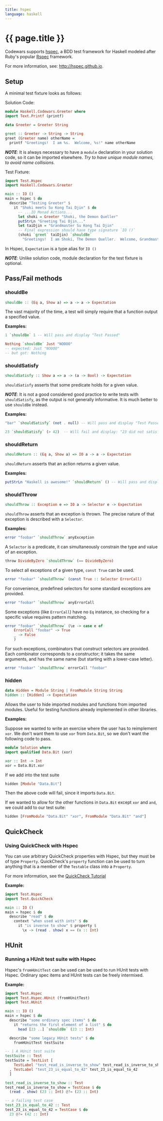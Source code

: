 ```yaml
---
title: hspec
language: haskell
---
```


# {{ page.title }}

Codewars supports [hspec](https://hackage.haskell.org/package/hspec-meta-1.10.0),
a BDD test framework for Haskell modeled after
Ruby's popular [Rspec](http://rspec.info/) framework.

For more information, see: <http://hspec.github.io>.

## Setup

A minimal test fixture looks as follows:

Solution Code:

```haskell
module Haskell.Codewars.Greeter where
import Text.Printf (printf)

data Greeter = Greeter String

greet :: Greeter -> String -> String
greet (Greeter name) otherName =
  printf "Greetings!  I am %s.  Welcome, %s!" name otherName
```

**_NOTE_**:
It is always necessary to have a `module` declaration in your solution code, so it can be imported elsewhere.
_Try to have unique module names, to avoid name collisions._

Test Fixture:

```haskell
import Test.Hspec
import Haskell.Codewars.Greeter

main :: IO ()
main = hspec $ do
  describe "Testing Greeter" $
    it "Shoki meets Su Kong Tai Djin" $ do
      -- ...IO Monad Actions...
      let shoki = Greeter "Shoki, the Demon Queller"
      putStrLn "Greeting Tai Djin..."
      let taiDjin = "Grandmaster Su Kong Tai Djin"
      -- Final expression should have type signature `IO ()`
      (shoki `greet` taiDjin) `shouldBe`
        "Greetings!  I am Shoki, The Demon Queller.  Welcome, Grandmaster Su Kong Tai Djin!"
```

In Hspec, `Expectation` is a type alias for `IO ()`

**_NOTE_**: Unlike solution code, module declaration for the test fixture is optional.

## Pass/Fail methods

### shouldBe

```haskell
shouldBe :: (Eq a, Show a) => a -> a -> Expectation
```

The vast majority of the time, a test will simply require that a function output a specified value.

**Examples:**

```haskell
1 `shouldBe` 1 -- Will pass and display "Test Passed"

Nothing `shouldBe` Just "NOOOO"
-- expected: Just "NOOOO"
-- but got: Nothing
```

### shouldSatisfy

```haskell
shouldSatisfy :: Show a => a -> (a -> Bool) -> Expectation
```

`shouldSatisfy` asserts that some predicate holds for a given value.

**_NOTE_**: It is not a good considered good practice to write tests with `shouldSatisfy`, as the output is not generally informative. It is much better to use `shouldBe` instead.

**Examples:**

```haskell
"bar" `shouldSatisfy` (not . null) -- Will pass and display "Test Passed"

23 `shouldSatisfy` (> 42)  -- Will fail and display: "23 did not satisfy predicate!"
```

### shouldReturn

```haskell
shouldReturn :: (Eq a, Show a) => IO a -> a -> Expectation
```

`shouldReturn` asserts that an action returns a given value.

**Examples:**

```haskell
putStrLn "Haskell is awesome!" `shouldReturn` () -- Will pass and display "Test Passed"
```

### shouldThrow

```haskell
shouldThrow :: Exception e => IO a -> Selector e -> Expectation
```

`shouldThrow` asserts that an exception is thrown. The precise nature of that exception is described with a `Selector`.

**Examples:**

```haskell
error "foobar" `shouldThrow` anyException
```

A `Selector` is a predicate, it can simultaneously constrain the type and value of an exception.

```haskell
throw DivideByZero `shouldThrow` (== DivideByZero)
```

To select all exceptions of a given type, `const True` can be used.

```haskell
error "foobar" `shouldThrow` (const True :: Selector ErrorCall)
```

For convenience, predefined selectors for some standard exceptions are provided.

```haskell
error "foobar" `shouldThrow` anyErrorCall
```

Some exceptions (like `ErrorCall`) have no `Eq` instance, so checking for a specific value requires pattern matching.

```haskell
error "foobar" `shouldThrow` (\e -> case e of
    ErrorCall "foobar" -> True
    _ -> False
    )
```

For such exceptions, combinators that construct selectors are provided.
Each combinator corresponds to a constructor; it takes the same arguments,
and has the same name (but starting with a lower-case letter).

```haskell
error "foobar" `shouldThrow` errorCall "foobar"
```

### hidden

```haskell
data Hidden = Module String | FromModule String String
hidden :: [Hidden] -> Expectation
```

Allows the user to hide imported modules and functions from imported modules.
Useful for testing functions already implemented in other libraries.

**Examples:**

Suppose we wanted to write an exercise where the user has to reimplement `xor`.
We don't want them to use `xor` from `Data.Bit`, so we don't want the following code to pass.

```haskell
module Solution where
import qualified Data.Bit (xor)

xor :: Int -> Int
xor = Data.Bit.xor
```

If we add into the test suite

```haskell
hidden [Module "Data.Bit"]
```

Then the above code will fail, since it imports `Data.Bit`.

If we wanted to allow for the other functions in `Data.Bit` except `xor` and `and`, we could add to our test suite:

```haskell
hidden [FromModule "Data.Bit" "xor", FromModule "Data.Bit" "and"]
```

## QuickCheck

### Using QuickCheck with Hspec

You can use arbitrary QuickCheck properties with Hspec, but they must be of type `Property`.
QuickCheck's `property` function can be used to turn anything that is a member of the `Testable` class into a `Property`.

For more information, see the [QuickCheck Tutorial](http://www.haskell.org/haskellwiki/Introduction_to_QuickCheck2)

**Example:**

```haskell
import Test.Hspec
import Test.QuickCheck

main :: IO ()
main = hspec $ do
  describe "read" $ do
    context "when used with ints" $ do
      it "is inverse to show" $ property $
        \x -> (read . show) x == (x :: Int)
```

## HUnit

### Running a HUnit test suite with Hspec

Hspec's `fromHUnitTest` can be used can be used to run HUnit tests with Hspec.
Ordinary spec items and HUnit tests can be freely intermixed.

**Example:**

```haskell
import Test.Hspec
import Test.Hspec.HUnit (fromHUnitTest)
import Test.HUnit

main :: IO ()
main = hspec $ do
  describe "some ordinary spec items" $ do
    it "returns the first element of a list" $ do
      head [23 ..] `shouldBe` (23 :: Int)

  describe "some legacy HUnit tests" $ do
    fromHUnitTest testSuite

-- | A HUnit test suite
testSuite :: Test
testSuite = TestList [
    TestLabel "test_read_is_inverse_to_show" test_read_is_inverse_to_show
  , TestLabel "test_23_is_equal_to_42" test_23_is_equal_to_42
  ]

test_read_is_inverse_to_show :: Test
test_read_is_inverse_to_show = TestCase $ do
  (read . show) (23 :: Int) @?= (23 :: Int)

-- a failing test case
test_23_is_equal_to_42 :: Test
test_23_is_equal_to_42 = TestCase $ do
  23 @?= (42 :: Int)
```
